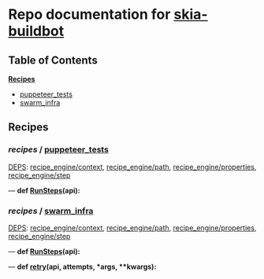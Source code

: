 <!--- AUTOGENERATED BY `./recipes.py test train` -->
# Repo documentation for [skia-buildbot]()
## Table of Contents

**[Recipes](#Recipes)**
  * [puppeteer_tests](#recipes-puppeteer_tests)
  * [swarm_infra](#recipes-swarm_infra)
## Recipes

### *recipes* / [puppeteer\_tests](/infra/bots/recipes/puppeteer_tests.py)

[DEPS](/infra/bots/recipes/puppeteer_tests.py#1): [recipe\_engine/context][recipe_engine/recipe_modules/context], [recipe\_engine/path][recipe_engine/recipe_modules/path], [recipe\_engine/properties][recipe_engine/recipe_modules/properties], [recipe\_engine/step][recipe_engine/recipe_modules/step]

&mdash; **def [RunSteps](/infra/bots/recipes/puppeteer_tests.py#9)(api):**
### *recipes* / [swarm\_infra](/infra/bots/recipes/swarm_infra.py)

[DEPS](/infra/bots/recipes/swarm_infra.py#13): [recipe\_engine/context][recipe_engine/recipe_modules/context], [recipe\_engine/path][recipe_engine/recipe_modules/path], [recipe\_engine/properties][recipe_engine/recipe_modules/properties], [recipe\_engine/step][recipe_engine/recipe_modules/step]

&mdash; **def [RunSteps](/infra/bots/recipes/swarm_infra.py#36)(api):**

&mdash; **def [retry](/infra/bots/recipes/swarm_infra.py#24)(api, attempts, \*args, \*\*kwargs):**

[recipe_engine/recipe_modules/context]: https://chromium.googlesource.com/infra/luci/recipes-py.git/+/ef92c00521e4df0b3c0f1d0d1ce5a6a36d58050e/README.recipes.md#recipe_modules-context
[recipe_engine/recipe_modules/path]: https://chromium.googlesource.com/infra/luci/recipes-py.git/+/ef92c00521e4df0b3c0f1d0d1ce5a6a36d58050e/README.recipes.md#recipe_modules-path
[recipe_engine/recipe_modules/properties]: https://chromium.googlesource.com/infra/luci/recipes-py.git/+/ef92c00521e4df0b3c0f1d0d1ce5a6a36d58050e/README.recipes.md#recipe_modules-properties
[recipe_engine/recipe_modules/step]: https://chromium.googlesource.com/infra/luci/recipes-py.git/+/ef92c00521e4df0b3c0f1d0d1ce5a6a36d58050e/README.recipes.md#recipe_modules-step
